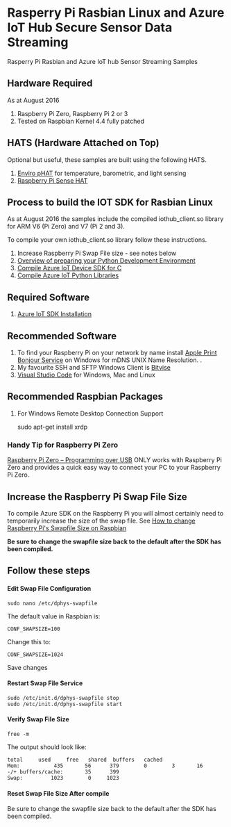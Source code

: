 # Rasperry Pi Rasbian Linux and Azure IoT Hub Secure Sensor Data Streaming


Rasperry Pi Rasbian and Azure IoT hub Sensor Streaming Samples


## Hardware Required

As at August 2016

1. Raspberry Pi Zero, Raspberry Pi 2 or 3
1. Tested on Raspbian Kernel 4.4 fully patched

## HATS (Hardware Attached on Top)

Optional but useful, these samples are built using the following HATS. 

1. [Enviro pHAT](https://shop.pimoroni.com/products/enviro-phat) for temperature, barometric, and light sensing
1. [Raspberry Pi Sense HAT](https://www.raspberrypi.org/products/sense-hat/)

## Process to build the IOT SDK for Rasbian Linux

As at August 2016 the samples include the compiled iothub_client.so library for ARM V6 (Pi Zero) and V7 (Pi 2 and 3).

To compile your own iothub_client.so library follow these instructions. 

1. Increase Raspberry Pi Swap File size - see notes below
2. [Overview of preparing your Python Development Environment](https://github.com/Azure/azure-iot-sdks/blob/master/doc/get_started/python-devbox-setup.md)
3. [Compile Azure IoT Device SDK for C](https://github.com/Azure/azure-iot-sdks/blob/master/c/doc/devbox_setup.md#linux)
4. [Compile Azure IoT Python Libraries](https://github.com/Azure/azure-iot-sdks/blob/master/doc/get_started/python-devbox-setup.md#linux)


## Required Software

1. [Azure IoT SDK Installation](https://github.com/Azure/azure-iot-sdks/blob/master/doc/get_started/python-devbox-setup.md)



## Recommended Software

1. To find your Raspberry Pi on your network by name install [Apple Print Bonjour Service](https://support.apple.com/kb/dl999?locale=en_AU) on Windows for mDNS UNIX Name Resolution. .
2. My favourite SSH and SFTP Windows Client is [Bitvise](https://www.bitvise.com/)
3. [Visual Studio Code](https://code.visualstudio.com/) for Windows, Mac and Linux

## Recommended Raspbian Packages

1. For Windows Remote Desktop Connection Support 

    sudo apt-get install xrdp

### Handy Tip for Raspberry Pi Zero

[Raspberry Pi Zero – Programming over USB](http://blog.gbaman.info/?p=791) ONLY works with Raspberry Pi Zero and provides a quick easy way to connect your PC to your Raspberry Pi Zero.



## Increase the Raspberry Pi Swap File Size

To compile Azure SDK on the Raspberry Pi you will almost certainly need to temporarily increase the size of the swap file.
See [How to change Raspberry Pi's Swapfile Size on Raspbian](https://www.bitpi.co/2015/02/11/how-to-change-raspberry-pis-swapfile-size-on-rasbian/)

**Be sure to change the swapfile size back to the default after the SDK has been compiled.**

## Follow these steps

#### Edit Swap File Configuration

    
    sudo nano /etc/dphys-swapfile

The default value in Raspbian is:

    CONF_SWAPSIZE=100

Change this to:

    CONF_SWAPSIZE=1024

Save changes

#### Restart Swap File Service


    sudo /etc/init.d/dphys-swapfile stop
    sudo /etc/init.d/dphys-swapfile start

#### Verify Swap File Size


    free -m

The output should look like:

    total     used     free   shared  buffers   cached
    Mem:           435       56      379        0        3       16
    -/+ buffers/cache:       35      399
    Swap:         1023        0     1023

#### Reset Swap File Size After compile

Be sure to change the swapfile size back to the default after the SDK has been compiled.






